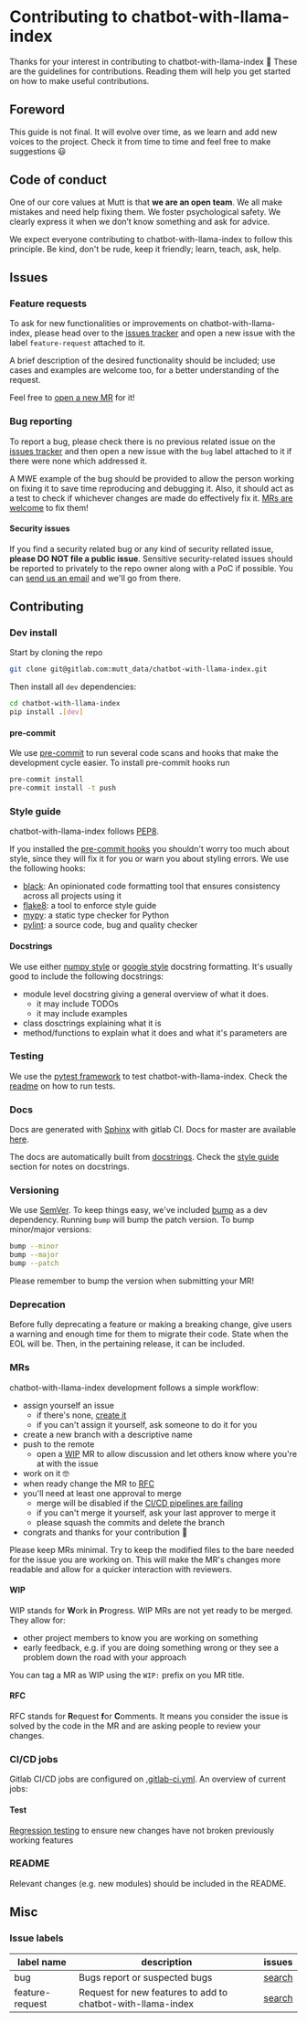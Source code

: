 # Contributing to chatbot-with-llama-index

Thanks for your interest in contributing to chatbot-with-llama-index 🎉 These are the guidelines for contributions. Reading them will help you get started on how to make useful contributions.

## Foreword
This guide is not final. It will evolve over time, as we learn and add new voices to the project. Check it from time to time and feel free to make suggestions 😃

## Code of conduct

One of our core values at Mutt is that **we are an open team**. We all make mistakes and need help fixing them. We foster psychological safety. We clearly express it when we don’t know something and ask for advice.

We expect everyone contributing to chatbot-with-llama-index to follow this principle. Be kind, don't be rude, keep it friendly; learn, teach, ask, help.

## Issues

### Feature requests
To ask for new functionalities or improvements on chatbot-with-llama-index, please head over to the [issues tracker](https://gitlab.com/mutt_data/chatbot-with-llama-index/issues) and open a new issue with the label `feature-request` attached to it.

A brief description of the desired functionality should be included; use cases and examples are welcome too, for a better understanding of the request.

Feel free to [open a new MR](#mrs) for it!


### Bug reporting
To report a bug, please check there is no previous related issue on the [issues tracker](https://gitlab.com/mutt_data/chatbot-with-llama-index/issues) and then open a new issue with the `bug` label attached to it if there were none which addressed it.

A MWE example of the bug should be provided to allow the person working on fixing it to save time reproducing and debugging it. Also, it should act as a test to check if whichever changes are made do effectively fix it. [MRs are welcome](#mrs) to fix them!


#### Security issues

If you find a security related bug or any kind of security rellated issue, **please DO NOT file a public issue**. Sensitive security-related issues should be reported to privately to the repo owner along with a PoC if possible. You can [send us an email](mailto:security@muttdata.ai) and we'll go from there.
## Contributing

### Dev install
Start by cloning the repo
```bash
git clone git@gitlab.com:mutt_data/chatbot-with-llama-index.git
```

Then install all `dev` dependencies:
```bash
cd chatbot-with-llama-index
pip install .[dev]
```

#### pre-commit
We use [pre-commit](https://pre-commit.com) to run several code scans and hooks that make the development cycle easier. To install pre-commit hooks run
```bash
pre-commit install
pre-commit install -t push
```

### Style guide
chatbot-with-llama-index follows [PEP8](https://www.python.org/dev/peps/pep-0008/).

If you installed the [pre-commit hooks](#pre-commit) you shouldn't worry too much about style, since they will fix it for you or warn you about styling errors. We use the following hooks:

- [black](https://github.com/psf/black): An opinionated code formatting tool that ensures consistency across all projects using it
- [flake8](https://github.com/PyCQA/flake8): a tool to enforce style guide
- [mypy](https://github.com/python/mypy): a static type checker for Python
- [pylint](https://github.com/PyCQA/pylint): a source code, bug and quality checker

#### Docstrings
We use either [numpy style](https://numpydoc.readthedocs.io/en/latest/format.html) or [google style](https://github.com/google/styleguide/blob/gh-pages/pyguide.md#38-comments-and-docstrings) docstring formatting. It's usually good to include the following docstrings:
- module level docstring giving a general overview of what it does.
	- it may include TODOs
	- it may include examples
- class dosctrings explaining what it is
- method/functions to explain what it does and what it's parameters are

### Testing
We use the [pytest framework](https://docs.pytest.org/en/latest/) to test chatbot-with-llama-index. Check the [readme](https://gitlab.com/mutt_data/chatbot-with-llama-index#testing) on how to run tests.

### Docs
Docs are generated with [Sphinx](https://www.sphinx-doc.org/en/master/) with gitlab CI. Docs for master are available [here](https://mutt_data.gitlab.io/chatbot-with-llama-index/).

The docs are automatically built from [docstrings](#docstrings). Check the [style guide](#style-guide) section for notes on docstrings.

### Versioning
We use [SemVer](https://semver.org). To keep things easy, we've included [bump](https://pypi.org/project/bump/) as a dev dependency. Running `bump` will bump the patch version. To bump minor/major versions:
```bash
bump --minor
bump --major
bump --patch
```

Please remember to bump the version when submitting your MR!

### Deprecation
Before fully deprecating a feature or making a breaking change, give users a warning and enough time for them to migrate their code. State when the EOL will be. Then, in the pertaining release, it can be included.

### MRs
chatbot-with-llama-index development follows a simple workflow:
- assign yourself an issue
	- if there's none, [create it](#issues)
	- if you can't assign it yourself, ask someone to do it for you
- create a new branch with a descriptive name
- push to the remote
	- open a [WIP](#WIP) MR to allow discussion and let others know where you're at with the issue
- work on it 🤓
- when ready change the MR to [RFC](#RFC)
- you'll need at least one approval to merge
	- merge will be disabled if the [CI/CD pipelines are failing](#cicd-jobs)
	- if you can't merge it yourself, ask your last approver to merge it
	- please squash the commits and delete the branch
- congrats and thanks for your contribution 🎉

Please keep MRs minimal. Try to keep the modified files to the bare needed for the issue you are working on. This will make the MR's changes more readable and allow for a quicker interaction with reviewers.

#### WIP
WIP stands for **W**ork **i**n **P**rogress. WIP MRs are not yet ready to be merged. They allow for:
- other project members to know you are working on something
- early feedback, e.g. if you are doing something wrong or they see a problem down the road with your approach

You can tag a MR as WIP using the `WIP:` prefix on you MR title.

#### RFC
RFC stands for **R**equest **f**or **C**omments. It means you consider the issue is solved by the code in the MR and are asking people to review your changes.

### CI/CD jobs
Gitlab CI/CD jobs are configured on [.gitlab-ci.yml](https://gitlab.com/mutt_data/chatbot-with-llama-index/-/blob/master/.gitlab-ci.yml). An overview of current jobs:

#### Test
[Regression testing](https://en.wikipedia.org/wiki/Regression_testing) to ensure new changes have not broken previously working features

### README
Relevant changes (e.g. new modules) should be included in the README.

## Misc

### Issue labels

| label name | description | issues |
| ---------- | ----------- | ------ |
| bug | Bugs report or suspected bugs | [search](https://gitlab.com/mutt_data/chatbot-with-llama-index/issues?scope=all&utf8=✓&state=opened&label_name[]=bug)|
|feature-request|Request for new features to add to chatbot-with-llama-index|[search](https://gitlab.com/mutt_data/chatbot-with-llama-index/issues?scope=all&utf8=✓&state=opened&label_name[]=feature-request)|

